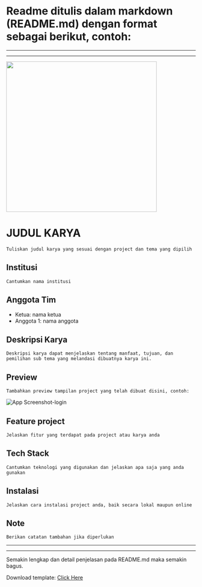 # Readme ditulis dalam markdown (README.md) dengan format sebagai berikut, contoh:

***
***

<img src="https://i.ibb.co.com/NTXqNPV/maskot-uwc-2025.png" width="400px">

# JUDUL KARYA
 
    Tuliskan judul karya yang sesuai dengan project dan tema yang dipilih

## Institusi
 
    Cantumkan nama institusi 

## Anggota Tim
    
- Ketua: nama ketua
- Anggota 1: nama anggota


## Deskripsi Karya

    Deskripsi karya dapat menjelaskan tentang manfaat, tujuan, dan pemilihan sub tema yang melandasi dibuatnya karya ini.

## Preview

    Tambahkan preview tampilan project yang telah dibuat disini, contoh:
![App Screenshot-login](https://i.ibb.co.com/mRZgs0J/Screenshot-2024-08-12-205617.png)

## Feature project

    Jelaskan fitur yang terdapat pada project atau karya anda

## Tech Stack

    Cantumkan teknologi yang digunakan dan jelaskan apa saja yang anda gunakan

## Instalasi

    Jelaskan cara instalasi project anda, baik secara lokal maupun online

## Note

    Berikan catatan tambahan jika diperlukan

***
***

Semakin lengkap dan detail penjelasan pada README.md maka semakin bagus.

Download template:
[Click Here](https://github.com/efzynx/uwc/blob/main/pengumpulan_Project/TEMPLATE.md "download") 

